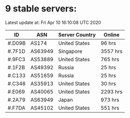 # 9 stable servers:

Latest update at: Fri Apr 10 16:10:08 UTC 2020

| ID | ASN | Server Country | Online |
| -- | --- | -------------- | ------ |
| #.D09B | AS174 | United States | 96 hrs |
| #.7F1D | AS63949 | Singapore | 3557 hrs |
| #.9FC3 | AS53889 | United States | 765 hrs |
| #.1F2B | AS49392 | Russia | 25 hrs |
| #.C133 | AS51659 | Russia | 25 hrs |
| #.C348 | AS35913 | United States | 30 hrs |
| #.E069 | AS40065 | United States | 2293 hrs |
| #.2A79 | AS63949 | Japan | 973 hrs |
| #.F7DA | AS45102 | United States | 551 hrs |

